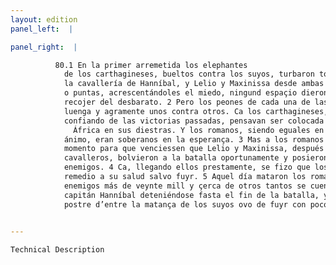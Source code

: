 ```yaml
---
layout: edition
panel_left:  |

panel_right:  |

          80.1 En la primer arremetida los elephantes
            de los carthagineses, bueltos contra los suyos, turbaron toda
            la cavallería de Hanníbal, y Lelio y Maxinissa desde ambas las alas
            o puntas, acrescentándoles el miedo, ningund espaçio dieron a los cavalleros para se
            recojer del desbarato. 2 Pero los peones de cada una de las azes pelearon
            luenga y agramente unos contra otros. Ca los carthagineses,
            confiando de las victorias passadas, pensavan ser colocada la salud de toda
              África en sus diestras. Y los romanos, siendo eguales en el
            ánimo, eran soberanos en la esperança. 3 Mas a los romanos no fue pequeño
            momento para que venciessen que Lelio y Maxinissa, después de desbaratados los
            cavalleros, bolvieron a la batalla oportunamente y posieron muy grande espanto a los
            enemigos. 4 Ca, llegando ellos prestamente, se fizo que los carthagineses perdiessen el primer ardor de la pelea y no buscassen otro
            remedio a su salud salvo fuyr. 5 Aquel día mataron los romanos de los
            enemigos más de veynte mill y çerca de otros tantos se cuenta ser presos. Y el mesmo
            capitán Hanníbal deteniéndose fasta el fin de la batalla, ya a la
            postre d’entre la matança de los suyos ovo de fuyr con pocos.
        

---
```



    Technical Description
